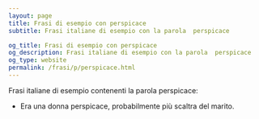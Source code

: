 ```yaml
---
layout: page
title: Frasi di esempio con perspicace 
subtitle: Frasi italiane di esempio con la parola  perspicace

og_title: Frasi di esempio con perspicace 
og_description: Frasi italiane di esempio con la parola  perspicace
og_type: website
permalink: /frasi/p/perspicace.html
---
```


Frasi italiane di esempio contenenti la parola perspicace:


- Era una donna perspicace, probabilmente più scaltra del marito.
